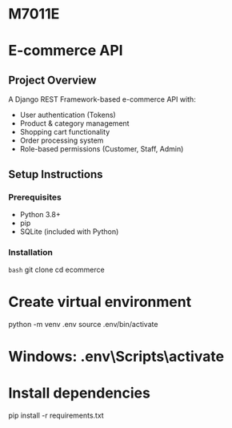 # M7011E

# E-commerce API

## Project Overview
A Django REST Framework-based e-commerce API with:
- User authentication (Tokens)
- Product & category management  
- Shopping cart functionality
- Order processing system
- Role-based permissions (Customer, Staff, Admin)

## Setup Instructions

### Prerequisites
- Python 3.8+
- pip
- SQLite (included with Python)

### Installation
```bash```
git clone <repository-url>
cd ecommerce

# Create virtual environment
python -m venv .env
source .env/bin/activate  
# Windows: .env\Scripts\activate

# Install dependencies
pip install -r requirements.txt
